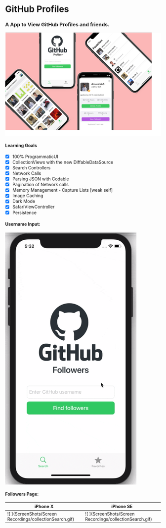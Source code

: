 # GitHub Profiles

### A App to View GitHub Profiles and friends. 

![ ](https://raw.githubusercontent.com/dhruvshah8/GitHubProfiles/master/ScreenShots/allScreens.png?token=AHH3VNZ4GB7LPAR76HW7SZ27D6VWE)

#### Learning Goals 
- [x] 100% ProgrammaticUI
- [x] CollectionViews with the new DiffableDataSource
- [x] Search Controllers
- [x] Network Calls
- [x] Parsing JSON with Codable
- [x] Pagination of Network calls
- [x] Memory Management - Capture Lists [weak self]
- [x] Image Caching
- [x] Dark Mode
- [x] SafariViewController
- [x] Persistence

#### Username Input: 
![ ](https://raw.githubusercontent.com/dhruvshah8/GitHubProfiles/master/ScreenShots/Screen%20Recordings/screen1.gif?token=AHH3VN44ZWGFWLT35BWLLES7D6V3Q)

#### Followers Page: 

| iPhone X                                   | iPhone SE                                     |
| ------------------------------------------ | --------------------------------------------- |
| ![ ](ScreenShots/Screen Recordings/collectionSearch.gif) | ![ ](ScreenShots/Screen Recordings/collectionSearch.gif) |
